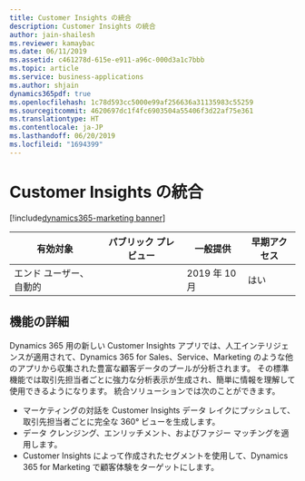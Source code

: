 ```yaml
---
title: Customer Insights の統合
description: Customer Insights の統合
author: jain-shailesh
ms.reviewer: kamaybac
ms.date: 06/11/2019
ms.assetid: c461278d-615e-e911-a96c-000d3a1c7bbb
ms.topic: article
ms.service: business-applications
ms.author: shjain
dynamics365pdf: true
ms.openlocfilehash: 1c78d593cc5000e99af256636a31135983c55259
ms.sourcegitcommit: 4620697dc1f4fc6903504a55406f3d22af75e361
ms.translationtype: HT
ms.contentlocale: ja-JP
ms.lasthandoff: 06/20/2019
ms.locfileid: "1694399"
---
```

# <a name="customer-insights-integration"></a>Customer Insights の統合
[!include[dynamics365-marketing banner](../includes/dynamics365-marketing.md)]

| 有効対象    |  パブリック プレビュー | 一般提供 | 早期アクセス |
| ---------- | ---------- |---------- |---------- |
|エンド ユーザー、自動的|| 2019 年 10 月|はい |




## <a name="feature-details"></a>機能の詳細
<!--feature detail start -->
Dynamics 365 用の新しい Customer Insights アプリでは、人工インテリジェンスが適用されて、Dynamics 365 for Sales、Service、Marketing のような他のアプリから収集された豊富な顧客データのプールが分析されます。 その標準機能では取引先担当者ごとに強力な分析表示が生成され、簡単に情報を理解して使用できるようになります。 統合ソリューションでは次のことができます。

-  マーケティングの対話を Customer Insights データ レイクにプッシュして、取引先担当者ごとに完全な 360&deg; ビューを生成します。
-  データ クレンジング、エンリッチメント、およびファジー マッチングを適用します。 
-  Customer Insights によって作成されたセグメントを使用して、Dynamics 365 for Marketing で顧客体験をターゲットにします。
<!--feature detail end -->










